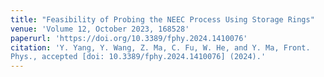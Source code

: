 ```yaml
---
title: "Feasibility of Probing the NEEC Process Using Storage Rings"
venue: 'Volume 12, October 2023, 168528'
paperurl: 'https://doi.org/10.3389/fphy.2024.1410076'
citation: 'Y. Yang, Y. Wang, Z. Ma, C. Fu, W. He, and Y. Ma, Front.
Phys., accepted [doi: 10.3389/fphy.2024.1410076] (2024).'
---
```


